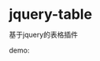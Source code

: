 jquery-table
============

基于jquery的表格插件

demo:

<!DOCTYPE HTML PUBLIC "-//W3C//DTD HTML 4.01 Transitional//EN"
        "http://www.w3.org/TR/html4/loose.dtd">
<html>
<head>
    <title>table</title>
    <meta http-equiv="Content-Type" content="text/html;charset=utf-8" />
    <script type="text/javascript" src="public/js/jquery.js"></script>
    <script type="text/javascript" src="public/js/jquery.table.js"></script>  
    <style type="text/css">
        @charset "utf-8";
        *{margin:0;padding:0;}
        .kalengoTable{width:100%;padding:0;margin:0;border-collapse:collapse;border-spacing:0;}
        .kalengoTable .sortAble{cursor:pointer;}
        .kalengoTable .even{background:#999;}
        .kalengoTable .odd{background:#ccc;}
        .kalengoTable .hidden{display:none;}
        .kalengoTable img{border:none;vertical-align:middle;}
        .kalengoTable .kalengoThead{background:#333;color:#fff;}
        .kalengoTable .kalengoThead th{height:40px;line-height:40px;border:1px solid #333;text-align:center;position:relative;}
        .kalengoTable .kalengoThead .desc .downArrow{display:block;position:absolute;width:10px;top:0;right:10px;}
        .kalengoTable .kalengoThead .asc .upArrow{display:block;position:absolute;width:10px;top:0;right:10px;}
        .kalengoTable .kalengoTbody .kalengoTableTr:hover{background:#6CADD9;}
        .kalengoTable .kalengoTbody .kalengoTableTr .kalengoTableTd{vertical-align:middle;text-align:center;border:1px solid #333;padding:5px 10px;}
        .kalengoTable .kalengoTbody .kalengoTableTr .kalengoTableTd .contentContainer{width:100%;height:100%;}
        .kalengoTable .kalengoTableFoot{width:100%;height:35px;line-height:35px;background:#eee;text-align:center;color:#999;font-size:12px;}
        .kalengoTable .kalengoTableFoot th{text-align:center;}
    </style>
</head>
<body>
<div id="tableWrapper"></div>
<script type="text/javascript">
    var testData = [
        {'name':'海军','age':0,'sex':'男','score':213,'img':'http://www.baidu.com/img/shouye_b5486898c692066bd2cbaeda86d74448.gif',url:'http://www.baidu.com'},
        {'name':'鹏爷','age':20,'sex':'女','score':120,'img':'http://www.baidu.com/img/shouye_b5486898c692066bd2cbaeda86d74448.gif',url:'http://www.baidu.com'},
        {'name':'av','age':30,'sex':'男','score':731,'img':'http://www.baidu.com/img/shouye_b5486898c692066bd2cbaeda86d74448.gif',url:'http://www.baidu.com'},
        {'name':'tree','age':10,'sex':'女','score':254,'img':'http://www.baidu.com/img/shouye_b5486898c692066bd2cbaeda86d74448.gif',url:'http://www.baidu.com'},
        {'name':'打算打','age':23,'sex':'男','score':312,'img':'http://www.baidu.com/img/shouye_b5486898c692066bd2cbaeda86d74448.gif',url:'http://www.baidu.com'},
        {'name':'试试','age':45,'sex':'男','score':123,'img':'http://www.baidu.com/img/shouye_b5486898c692066bd2cbaeda86d74448.gif',url:'http://www.baidu.com'},
        {'name':'大大','age':44,'sex':'女','score':222,'img':'http://www.baidu.com/img/shouye_b5486898c692066bd2cbaeda86d74448.gif',url:'http://www.baidu.com'},
        {'name':'随时','age':33,'sex':'男','score':111,'img':'http://www.baidu.com/img/shouye_b5486898c692066bd2cbaeda86d74448.gif',url:'http://www.baidu.com'}
    ];
    function mapFunction(testData){
        var tempArr = [];
        var i = 0 , len = testData.length;
        for(;i<len;i++){
            var newObj = {};
            var curObj = testData[i];
            newObj['clickUrl'] = '<a target="_blank" href="'+curObj['url']+'"><img src="'+curObj['img']+'"/></a>';
            newObj['name'] = curObj['name'];
            newObj['age'] = curObj['age'];
            newObj['sex'] = curObj['sex'];
            newObj['score'] = curObj['score'];
            newObj['img'] = curObj['img'];
            newObj['url'] = curObj['url'];
            tempArr.push(newObj);
        }
        return tempArr;
    }
   var tempTable = new NAVY.Table($('#tableWrapper'),testData,mapFunction(testData),{ths:['头像','姓名','年龄','性别','得分'],sortable:[2,4],skip:{'img':'hidden','url':'hidden'}});
</script>
</body>
</html>
